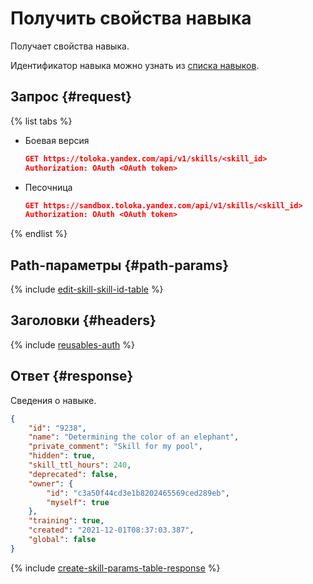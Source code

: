 # Получить свойства навыка

Получает свойства навыка.

Идентификатор навыка можно узнать из [списка навыков](get-skill-list.md).

## Запрос {#request}

{% list tabs %}

- Боевая версия

  ```json
  GET https://toloka.yandex.com/api/v1/skills/<skill_id>
  Authorization: OAuth <OAuth token>
  ```

- Песочница

  ```json
  GET https://sandbox.toloka.yandex.com/api/v1/skills/<skill_id>
  Authorization: OAuth <OAuth token>
  ```

{% endlist %}

## Path-параметры {#path-params}

{% include [edit-skill-skill-id-table](../_includes/concepts/edit-skill/id-edit-skill/skill-id-table.md) %}


## Заголовки {#headers}

{% include [reusables-auth](../_includes/reusables/id-reusables/auth.md) %}


## Ответ {#response}

Сведения о навыке.

```json
{
    "id": "9238",
    "name": "Determining the color of an elephant",
    "private_comment": "Skill for my pool",
    "hidden": true,
    "skill_ttl_hours": 240,
    "deprecated": false,
    "owner": {
        "id": "c3a50f44cd3e1b8202465569ced289eb",
        "myself": true
    },
    "training": true,
    "created": "2021-12-01T08:37:03.387",
    "global": false
}
```

{% include [create-skill-params-table-response](../_includes/concepts/create-skill/id-create-skill/params-table-response.md) %}


